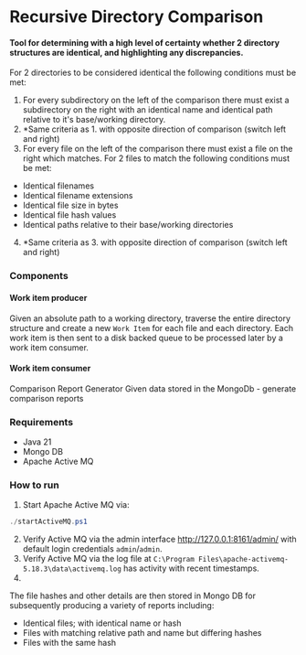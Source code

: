 # Recursive Directory Comparison

#### Tool for determining with a high level of certainty whether 2 directory structures are identical, and highlighting any discrepancies.

For 2 directories to be considered identical the following conditions must be met:
1. For every subdirectory on the left of the comparison there must exist a subdirectory on the right with an identical name and identical path relative to it's base/working directory.
2. *Same criteria as 1. with opposite direction of comparison (switch left and right)
3. For every file on the left of the comparison there must exist a file on the right which matches.
For 2 files to match the following conditions must be met:
- Identical filenames
- Identical filename extensions
- Identical file size in bytes
- Identical file hash values
- Identical paths relative to their base/working directories
4. *Same criteria as 3. with opposite direction of comparison (switch left and right)

### Components

#### Work item producer
Given an absolute path to a working directory, traverse the entire directory structure 
and create a new `Work Item` for each file and each directory.
Each work item is then sent to a disk backed queue to be processed later by a 
work item consumer.


#### Work item consumer


Comparison Report Generator
Given data stored in the MongoDb - generate comparison reports


### Requirements
- Java 21
- Mongo DB
- Apache Active MQ


### How to run
1. Start Apache Active MQ via:
``` powershell
./startActiveMQ.ps1
```
2. Verify Active MQ via the admin interface http://127.0.0.1:8161/admin/ with 
default login credentials `admin`/`admin`.
3. Verify Active MQ via the log file at 
`C:\Program Files\apache-activemq-5.18.3\data\activemq.log` has activity with recent 
timestamps.
4. 


The file hashes and other details are then stored in Mongo DB for subsequently producing a variety of reports including:
- Identical files; with identical name or hash
- Files with matching relative path and name but differing hashes
- Files with the same hash
